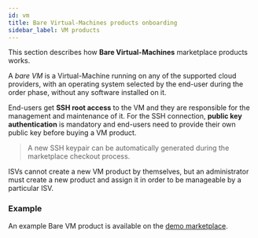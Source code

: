 ```yaml
---
id: vm
title: Bare Virtual-Machines products onboarding
sidebar_label: VM products
---
```


This section describes how **Bare Virtual-Machines** marketplace products
works.

A *bare VM* is a Virtual-Machine running on any of the supported cloud
providers, with an operating system selected by the end-user during the order
phase, without any software installed on it.

End-users get **SSH root access** to the VM and they are responsible for the
management and maintenance of it. For the SSH connection,  **public key
authentication** is mandatory and end-users need to provide their own public key
before buying a VM product.

> A new SSH keypair can be automatically generated during the marketplace checkout process.

ISVs cannot create a new VM product by themselves, but an administrator must
create a new product and assign it in order to be manageable by a particular
ISV.

### Example

An example Bare VM product is available on the [demo marketplace].

[demo marketplace]: https://demo.cloudesire.com/2102/iaas/bare-vm
